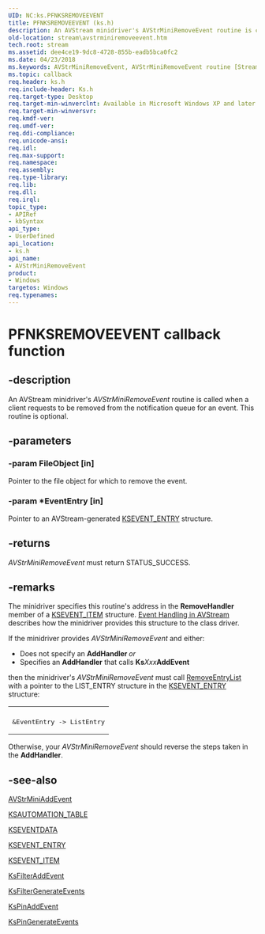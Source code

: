 ```yaml
---
UID: NC:ks.PFNKSREMOVEEVENT
title: PFNKSREMOVEEVENT (ks.h)
description: An AVStream minidriver's AVStrMiniRemoveEvent routine is called when a client requests to be removed from the notification queue for an event. This routine is optional.
old-location: stream\avstrminiremoveevent.htm
tech.root: stream
ms.assetid: dee4ce19-9dc8-4728-855b-eadb5bca0fc2
ms.date: 04/23/2018
ms.keywords: AVStrMiniRemoveEvent, AVStrMiniRemoveEvent routine [Streaming Media Devices], PFNKSREMOVEEVENT, avstclbk_04bc810f-666a-4b24-9bc9-e203ebbbbf29.xml, ks/AVStrMiniRemoveEvent, stream.avstrminiremoveevent
ms.topic: callback
req.header: ks.h
req.include-header: Ks.h
req.target-type: Desktop
req.target-min-winverclnt: Available in Microsoft Windows XP and later operating systems and DirectX 8.0 and later DirectX versions.
req.target-min-winversvr: 
req.kmdf-ver: 
req.umdf-ver: 
req.ddi-compliance: 
req.unicode-ansi: 
req.idl: 
req.max-support: 
req.namespace: 
req.assembly: 
req.type-library: 
req.lib: 
req.dll: 
req.irql: 
topic_type:
- APIRef
- kbSyntax
api_type:
- UserDefined
api_location:
- ks.h
api_name:
- AVStrMiniRemoveEvent
product:
- Windows
targetos: Windows
req.typenames: 
---
```


# PFNKSREMOVEEVENT callback function


## -description


An AVStream minidriver's <i>AVStrMiniRemoveEvent</i> routine is called when a client requests to be removed from the notification queue for an event. This routine is optional.


## -parameters




### -param FileObject [in]

Pointer to the file object for which to remove the event.


### -param *EventEntry [in]

Pointer to an AVStream-generated <a href="https://msdn.microsoft.com/library/windows/hardware/ff561853">KSEVENT_ENTRY</a> structure.


## -returns



<i>AVStrMiniRemoveEvent</i> must return STATUS_SUCCESS.




## -remarks



The minidriver specifies this routine's address in the <b>RemoveHandler</b> member of a <a href="https://msdn.microsoft.com/library/windows/hardware/ff561862">KSEVENT_ITEM</a> structure. <a href="https://msdn.microsoft.com/7add2055-8d3f-432d-8aa1-44459ac197dd">Event Handling in AVStream</a> describes how the minidriver provides this structure to the class driver.

If the minidriver provides <i>AVStrMiniRemoveEvent</i> and either:

<ul>
<li>
Does not specify an <b>AddHandler </b><i>or</i>

</li>
<li>
Specifies an <b>AddHandler</b> that calls <b>Ks</b><i>Xxx</i><b>AddEvent</b>

</li>
</ul>
then the minidriver's <i>AVStrMiniRemoveEvent</i> must call <a href="https://msdn.microsoft.com/library/windows/hardware/ff561029">RemoveEntryList</a> with a pointer to the LIST_ENTRY structure in the <a href="https://msdn.microsoft.com/library/windows/hardware/ff561853">KSEVENT_ENTRY</a> structure:

<div class="code"><span codelanguage=""><table>
<tr>
<th></th>
</tr>
<tr>
<td>
<pre>&EventEntry -> ListEntry</pre>
</td>
</tr>
</table></span></div>
Otherwise, your <i>AVStrMiniRemoveEvent</i> should reverse the steps taken in the <b>AddHandler</b>.




## -see-also




<a href="https://msdn.microsoft.com/library/windows/hardware/ff554260">AVStrMiniAddEvent</a>



<a href="https://msdn.microsoft.com/library/windows/hardware/ff560990">KSAUTOMATION_TABLE</a>



<a href="https://msdn.microsoft.com/library/windows/hardware/ff561750">KSEVENTDATA</a>



<a href="https://msdn.microsoft.com/library/windows/hardware/ff561853">KSEVENT_ENTRY</a>



<a href="https://msdn.microsoft.com/library/windows/hardware/ff561862">KSEVENT_ITEM</a>



<a href="https://msdn.microsoft.com/library/windows/hardware/ff562525">KsFilterAddEvent</a>



<a href="https://msdn.microsoft.com/library/windows/hardware/ff562541">KsFilterGenerateEvents</a>



<a href="https://msdn.microsoft.com/library/windows/hardware/ff563490">KsPinAddEvent</a>



<a href="https://msdn.microsoft.com/library/windows/hardware/ff563500">KsPinGenerateEvents</a>
 

 

